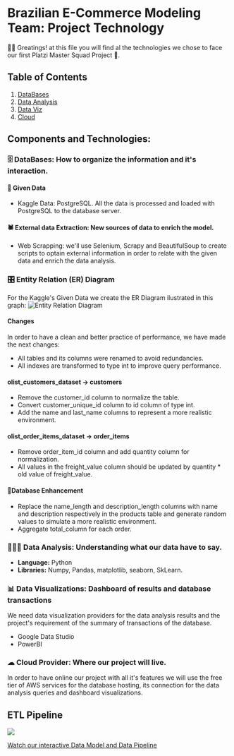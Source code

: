 # Brazilian E-Commerce Modeling Team: Project Technology

👋🏼 Greatings! at this file you will find al the technologies we chose to face our first Platzi Master Squad Project 🚀.

## Table of Contents
1. [DataBases](#databases)
2. [Data Analysis](#dataanalysis)
3. [Data Viz](#dataviz)
4. [Cloud](#cloud)

## Components and Technologies: 

### 🗄 DataBases: How to organize the information and it's interaction. <a name="databases"></a>
#### 📁 Given Data
- Kaggle Data: PostgreSQL.
All the data is processed and loaded with PostgreSQL to the database server.

#### 🕷 External data Extraction: New sources of data to enrich the model.
- Web Scrapping: we'll use Selenium, Scrapy and BeautifulSoup to create scripts to optain external information in order to relate with the given data and enrich the data analysis.

### 🎛 Entity Relation (ER) Diagram 
For the Kaggle's Given Data we create the ER Diagram ilustrated in this graph:
![Entity Relation Diagram](https://user-images.githubusercontent.com/69657612/161407546-1049e279-b928-47a4-8843-b057c0c8198c.jpeg)

#### **Changes**
In order to have a clean and better practice of performance, we have made the next changes:
- All tables and its columns were renamed to avoid redundancies.
- All indexes are transformed to type int to improve query performance.

#### **olist_customers_dataset ->  customers**
- Remove the customer_id column to normalize the table.
- Convert customer_unique_id column to id column of type int.
- Add the name and last_name columns to represent a more realistic environment.

#### **olist_order_items_dataset ->  order_items**
- Remove order_item_id column and add quantity column for normalization.
- All values in the freight_value column should be updated by quantity * old value of freight_value.
 
#### 🔩**Database Enhancement**
- Replace the name_length and description_length columns with name and description respectively in the products table and generate random values to simulate a more realistic environment.
- Aggregate total_column for each order.



### 👩🏼‍💻 Data Analysis: Understanding what our data have to say. <a name="dataanalysis"></a>
- **Language:** Python
- **Libraries:** Numpy, Pandas, matplotlib, seaborn, SkLearn.

### **📊 Data Visualizations: Dashboard of results and database transactions** <a name="dataviz"></a>
We need data visualization providers for the data analysis results and the project's requirement of the summary of transactions of the database.
- Google Data Studio
- PowerBI

### ☁ Cloud Provider: Where our project will live. <a name="cloud"></a>
In order to have online our project with all it's features we will use the free tier of AWS services for the database hosting, its connection for the data analysis queries and dashboard visualizations.

## ETL Pipeline

![](https://drive.google.com/uc?id=1kcFl_Qz_K1WvuMY0wPUoA51tfOWEIv58)

[Watch our interactive Data Model and Data Pipeline](https://miro.com/app/board/uXjVO-rg3Ls=/)
